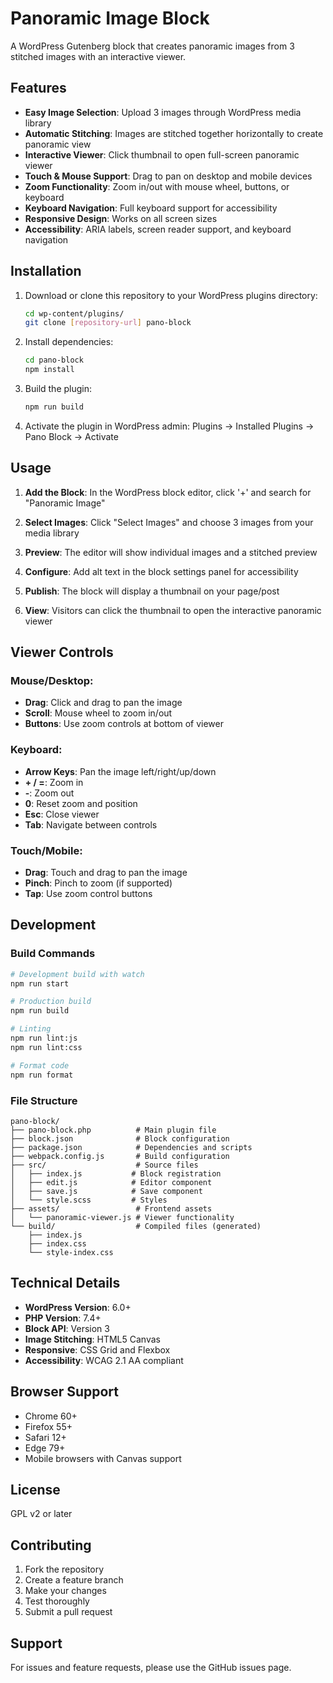 # Panoramic Image Block

A WordPress Gutenberg block that creates panoramic images from 3 stitched images with an interactive viewer.

## Features

- **Easy Image Selection**: Upload 3 images through WordPress media library
- **Automatic Stitching**: Images are stitched together horizontally to create panoramic view
- **Interactive Viewer**: Click thumbnail to open full-screen panoramic viewer
- **Touch & Mouse Support**: Drag to pan on desktop and mobile devices
- **Zoom Functionality**: Zoom in/out with mouse wheel, buttons, or keyboard
- **Keyboard Navigation**: Full keyboard support for accessibility
- **Responsive Design**: Works on all screen sizes
- **Accessibility**: ARIA labels, screen reader support, and keyboard navigation

## Installation

1. Download or clone this repository to your WordPress plugins directory:
   ```bash
   cd wp-content/plugins/
   git clone [repository-url] pano-block
   ```

2. Install dependencies:
   ```bash
   cd pano-block
   npm install
   ```

3. Build the plugin:
   ```bash
   npm run build
   ```

4. Activate the plugin in WordPress admin: Plugins → Installed Plugins → Pano Block → Activate

## Usage

1. **Add the Block**: In the WordPress block editor, click '+' and search for "Panoramic Image"

2. **Select Images**: Click "Select Images" and choose 3 images from your media library

3. **Preview**: The editor will show individual images and a stitched preview

4. **Configure**: Add alt text in the block settings panel for accessibility

5. **Publish**: The block will display a thumbnail on your page/post

6. **View**: Visitors can click the thumbnail to open the interactive panoramic viewer

## Viewer Controls

### Mouse/Desktop:
- **Drag**: Click and drag to pan the image
- **Scroll**: Mouse wheel to zoom in/out
- **Buttons**: Use zoom controls at bottom of viewer

### Keyboard:
- **Arrow Keys**: Pan the image left/right/up/down
- **+ / =**: Zoom in
- **-**: Zoom out  
- **0**: Reset zoom and position
- **Esc**: Close viewer
- **Tab**: Navigate between controls

### Touch/Mobile:
- **Drag**: Touch and drag to pan the image
- **Pinch**: Pinch to zoom (if supported)
- **Tap**: Use zoom control buttons

## Development

### Build Commands

```bash
# Development build with watch
npm run start

# Production build
npm run build

# Linting
npm run lint:js
npm run lint:css

# Format code
npm run format
```

### File Structure

```
pano-block/
├── pano-block.php          # Main plugin file
├── block.json              # Block configuration
├── package.json            # Dependencies and scripts
├── webpack.config.js       # Build configuration
├── src/                    # Source files
│   ├── index.js           # Block registration
│   ├── edit.js            # Editor component
│   ├── save.js            # Save component
│   └── style.scss         # Styles
├── assets/                 # Frontend assets
│   └── panoramic-viewer.js # Viewer functionality
└── build/                  # Compiled files (generated)
    ├── index.js
    ├── index.css
    └── style-index.css
```

## Technical Details

- **WordPress Version**: 6.0+
- **PHP Version**: 7.4+
- **Block API**: Version 3
- **Image Stitching**: HTML5 Canvas
- **Responsive**: CSS Grid and Flexbox
- **Accessibility**: WCAG 2.1 AA compliant

## Browser Support

- Chrome 60+
- Firefox 55+
- Safari 12+
- Edge 79+
- Mobile browsers with Canvas support

## License

GPL v2 or later

## Contributing

1. Fork the repository
2. Create a feature branch
3. Make your changes
4. Test thoroughly
5. Submit a pull request

## Support

For issues and feature requests, please use the GitHub issues page.